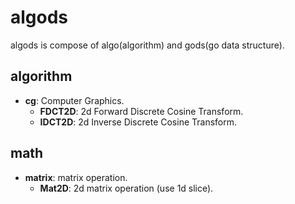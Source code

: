 # algods

algods is compose of algo(algorithm) and gods(go data structure).

## algorithm

- **cg**: Computer Graphics.
  - **FDCT2D**: 2d Forward Discrete Cosine Transform.
  - **IDCT2D**: 2d Inverse Discrete Cosine Transform.

## math

- **matrix**: matrix operation.
  - **Mat2D**: 2d matrix operation (use 1d slice).